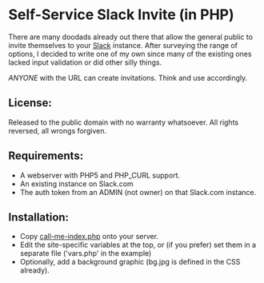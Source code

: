 # Self-Service Slack Invite (in PHP)

There are many doodads already out there that allow the general public to invite themselves to your [Slack](https://slack.com/is) instance. After surveying the range of options, I decided to write one of my own since many of the existing ones lacked input validation or did other silly things.

*ANYONE* with the URL can create invitations. Think and use accordingly.

## License:

Released to the public domain with no warranty whatsoever. All rights reversed, all wrongs forgiven. 

## Requirements:

* A webserver with PHP5 and PHP_CURL support.
* An existing instance on Slack.com
* The auth token from an ADMIN (not owner) on that Slack.com instance.

## Installation:

* Copy [call-me-index.php](call-me-index.php) onto your server.
* Edit the site-specific variables at the top, or (if you prefer) set them in a separate file ('vars.php' in the example)
* Optionally, add a background graphic (bg.jpg is defined in the CSS already).
